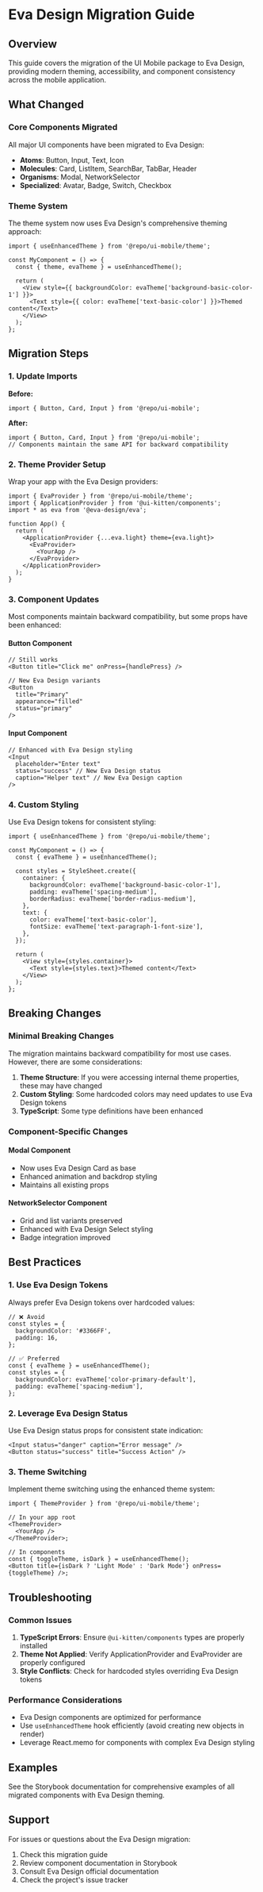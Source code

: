 # Eva Design Migration Guide

## Overview

This guide covers the migration of the UI Mobile package to Eva Design, providing modern theming, accessibility, and component consistency across the mobile application.

## What Changed

### Core Components Migrated

All major UI components have been migrated to Eva Design:

- **Atoms**: Button, Input, Text, Icon
- **Molecules**: Card, ListItem, SearchBar, TabBar, Header
- **Organisms**: Modal, NetworkSelector
- **Specialized**: Avatar, Badge, Switch, Checkbox

### Theme System

The theme system now uses Eva Design's comprehensive theming approach:

```tsx
import { useEnhancedTheme } from '@repo/ui-mobile/theme';

const MyComponent = () => {
  const { theme, evaTheme } = useEnhancedTheme();

  return (
    <View style={{ backgroundColor: evaTheme['background-basic-color-1'] }}>
      <Text style={{ color: evaTheme['text-basic-color'] }}>Themed content</Text>
    </View>
  );
};
```

## Migration Steps

### 1. Update Imports

**Before:**

```tsx
import { Button, Card, Input } from '@repo/ui-mobile';
```

**After:**

```tsx
import { Button, Card, Input } from '@repo/ui-mobile';
// Components maintain the same API for backward compatibility
```

### 2. Theme Provider Setup

Wrap your app with the Eva Design providers:

```tsx
import { EvaProvider } from '@repo/ui-mobile/theme';
import { ApplicationProvider } from '@ui-kitten/components';
import * as eva from '@eva-design/eva';

function App() {
  return (
    <ApplicationProvider {...eva.light} theme={eva.light}>
      <EvaProvider>
        <YourApp />
      </EvaProvider>
    </ApplicationProvider>
  );
}
```

### 3. Component Updates

Most components maintain backward compatibility, but some props have been enhanced:

#### Button Component

```tsx
// Still works
<Button title="Click me" onPress={handlePress} />

// New Eva Design variants
<Button
  title="Primary"
  appearance="filled"
  status="primary"
/>
```

#### Input Component

```tsx
// Enhanced with Eva Design styling
<Input
  placeholder="Enter text"
  status="success" // New Eva Design status
  caption="Helper text" // New Eva Design caption
/>
```

### 4. Custom Styling

Use Eva Design tokens for consistent styling:

```tsx
import { useEnhancedTheme } from '@repo/ui-mobile/theme';

const MyComponent = () => {
  const { evaTheme } = useEnhancedTheme();

  const styles = StyleSheet.create({
    container: {
      backgroundColor: evaTheme['background-basic-color-1'],
      padding: evaTheme['spacing-medium'],
      borderRadius: evaTheme['border-radius-medium'],
    },
    text: {
      color: evaTheme['text-basic-color'],
      fontSize: evaTheme['text-paragraph-1-font-size'],
    },
  });

  return (
    <View style={styles.container}>
      <Text style={styles.text}>Themed content</Text>
    </View>
  );
};
```

## Breaking Changes

### Minimal Breaking Changes

The migration maintains backward compatibility for most use cases. However, there are some considerations:

1. **Theme Structure**: If you were accessing internal theme properties, these may have changed
2. **Custom Styling**: Some hardcoded colors may need updates to use Eva Design tokens
3. **TypeScript**: Some type definitions have been enhanced

### Component-Specific Changes

#### Modal Component

- Now uses Eva Design Card as base
- Enhanced animation and backdrop styling
- Maintains all existing props

#### NetworkSelector Component

- Grid and list variants preserved
- Enhanced with Eva Design Select styling
- Badge integration improved

## Best Practices

### 1. Use Eva Design Tokens

Always prefer Eva Design tokens over hardcoded values:

```tsx
// ❌ Avoid
const styles = {
  backgroundColor: '#3366FF',
  padding: 16,
};

// ✅ Preferred
const { evaTheme } = useEnhancedTheme();
const styles = {
  backgroundColor: evaTheme['color-primary-default'],
  padding: evaTheme['spacing-medium'],
};
```

### 2. Leverage Eva Design Status

Use Eva Design status props for consistent state indication:

```tsx
<Input status="danger" caption="Error message" />
<Button status="success" title="Success Action" />
```

### 3. Theme Switching

Implement theme switching using the enhanced theme system:

```tsx
import { ThemeProvider } from '@repo/ui-mobile/theme';

// In your app root
<ThemeProvider>
  <YourApp />
</ThemeProvider>;

// In components
const { toggleTheme, isDark } = useEnhancedTheme();
<Button title={isDark ? 'Light Mode' : 'Dark Mode'} onPress={toggleTheme} />;
```

## Troubleshooting

### Common Issues

1. **TypeScript Errors**: Ensure `@ui-kitten/components` types are properly installed
2. **Theme Not Applied**: Verify ApplicationProvider and EvaProvider are properly configured
3. **Style Conflicts**: Check for hardcoded styles overriding Eva Design tokens

### Performance Considerations

- Eva Design components are optimized for performance
- Use `useEnhancedTheme` hook efficiently (avoid creating new objects in render)
- Leverage React.memo for components with complex Eva Design styling

## Examples

See the Storybook documentation for comprehensive examples of all migrated components with Eva Design theming.

## Support

For issues or questions about the Eva Design migration:

1. Check this migration guide
2. Review component documentation in Storybook
3. Consult Eva Design official documentation
4. Check the project's issue tracker
